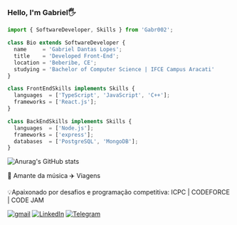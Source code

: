 ﻿### Hello, I'm Gabriel🖐️

```javascript
import { SoftwareDeveloper, Skills } from 'Gabr002';

class Bio extends SoftwareDeveloper {
  name     = 'Gabriel Dantas Lopes';
  title    = 'Developed Front-End';
  location = 'Beberibe, CE';
  studying = 'Bachelor of Computer Science | IFCE Campus Aracati'
}

class FrontEndSkills implements Skills {
  languages  = ['TypeScript', 'JavaScript', 'C++'];
  frameworks = ['React.js'];
}

class BackEndSkills implements Skills {
  languages  = ['Node.js'];
  frameworks = ['express'];
  databases  = ['PostgreSQL', 'MongoDB'];
}
```

![Anurag's GitHub stats](https://github-readme-stats.vercel.app/api?username=Gabr002&show_icons=true&theme=dracula)

<div>
    <p>🎵 Amante da música 
    ✈️ Viagens
    </p>
    <p>💡Apaixonado por desafios e programação competitiva: ICPC | CODEFORCE | CODE JAM</p>
    <p></p>
</div>

[![gmail](https://img.shields.io/badge/Gmail-D14836?style=for-the-badge&logo=gmail&logoColor=white)](gdantaslopes62@gmail.com)
[![LinkedIn](https://img.shields.io/badge/LinkedIn-0077B5?style=for-the-badge&logo=linkedin&logoColor=white)](https://www.linkedin.com/in/gabrieldanlopes/)
[![Telegram](https://img.shields.io/badge/Telegram-2CA5E0?style=for-the-badge&logo=telegram&logoColor=white)](https://t.me/dantasDev)
